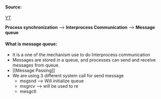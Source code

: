 #### Source:
[YT](https://www.youtube.com/watch?v=JbmOegG9-J0&list=PL3uLubnzL2Tlbyrr2GFVRE7Azo8FJe-dJ&index=3)

**Process synchronization** --> **Interprocess Communication** --> **Message queue**

#### What is message queue:

* It is a one of the mechanism use to do Interprocess communication
* Messages are stored in a queue, and processes can send and receive messages from queue.
* [[Message Passing]]
* We are using 3 different system call for send message
	* msgsnd --> Will initialize queue
	* msgrcv --> will be used to re
	* mesgctl